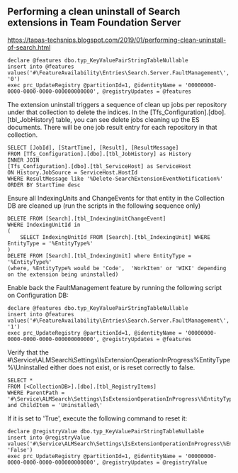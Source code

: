 ## Performing a clean uninstall of Search extensions in Team Foundation Server 

https://tapas-techsnips.blogspot.com/2019/01/performing-clean-uninstall-of-search.html


```
declare @features dbo.typ_KeyValuePairStringTableNullable
insert into @features values('#\FeatureAvailability\Entries\Search.Server.FaultManagement\', '0')
exec prc_UpdateRegistry @partitionId=1, @identityName = '00000000-0000-0000-0000-000000000000', @registryUpdates = @features
```

The extension uninstall triggers a sequence of clean up jobs per repository under that collection to delete the indices. In the [Tfs_Configuration].[dbo].[tbl_JobHistory] table, you can see delete jobs cleaning up the ES documents. There will be one job result entry for each repository in that collection.

```
SELECT [JobId], [StartTime], [Result], [ResultMessage]
FROM [Tfs_Configuration].[dbo].[tbl_JobHistory] as History
INNER JOIN
[Tfs_Configuration].[dbo].[tbl_ServiceHost] as ServiceHost
ON History.JobSource = ServiceHost.HostId
WHERE ResultMessage like '%Delete-SearchExtensionEventNotification%'
ORDER BY StartTime desc
```

Ensure all IndexingUnits and ChangeEvents for that entity in the Collection DB are cleaned up (run the scripts in the following sequence only)

```
DELETE FROM [Search].[tbl_IndexingUnitChangeEvent]
WHERE IndexingUnitId in
(
    SELECT IndexingUnitId FROM [Search].[tbl_IndexingUnit] WHERE EntityType = '%EntityType%' 
)
DELETE FROM [Search].[tbl_IndexingUnit] where EntityType = '%EntityType%'
(where, %EntityType% would be 'Code',  'WorkItem' or 'WIKI' depending on the extension being uninstalled)
```

Enable back the FaultManagement feature by running the following script on Configuration DB:
```
declare @features dbo.typ_KeyValuePairStringTableNullable
insert into @features values('#\FeatureAvailability\Entries\Search.Server.FaultManagement\', '1')
exec prc_UpdateRegistry @partitionId=1, @identityName = '00000000-0000-0000-0000-000000000000', @registryUpdates = @features
```

Verify that the #\Service\ALMSearch\Settings\IsExtensionOperationInProgress\%EntityType%\Uninstalled either does not exist, or is reset correctly to false.

```
SELECT *
FROM [<CollectionDB>].[dbo].[tbl_RegistryItems]
WHERE ParentPath = '#\Service\ALMSearch\Settings\IsExtensionOperationInProgress\%EntityType%\' and ChildItem = 'Uninstalled\'
```
    
If it is set to 'True', execute the following command to reset it:

```
declare @registryValue dbo.typ_KeyValuePairStringTableNullable
insert into @registryValue values('#\Service\ALMSearch\Settings\IsExtensionOperationInProgress\%EntityType%\Uninstalled\', 'False')
exec prc_UpdateRegistry @partitionId=1, @identityName = '00000000-0000-0000-0000-000000000000', @registryUpdates = @registryValue
```









